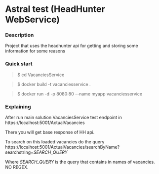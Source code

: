 # Astral test (HeadHunter WebService)
### Description
Project that uses the headhunter api for getting and storing some information for some reasons

### Quick start

> $ cd VacanciesService

> $ docker build -t vacanciesservice .

> $ docker run -d -p 8080:80 --name myapp vacanciesservice

### Explaining

After run main solution VacanciesService test endpoint in https://localhost:5001/ActualVacancies

There you will get base response of HH api.

To search on this loaded vacancies do the query https://localhost:5001/ActualVacancies/searchByName?searchstring=*SEARCH_QUERY*

Where *SEARCH_QUERY* is the query that contains in names of vacancies. NO REGEX.
